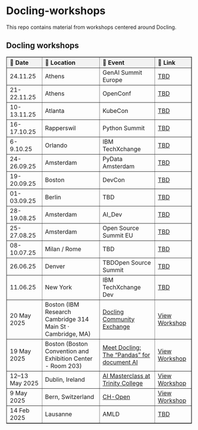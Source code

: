 # Docling-workshops

This repo contains material from workshops centered around Docling.

## Docling workshops

<table border="1" cellspacing="0" cellpadding="6" style="border-collapse: collapse; text-align: left; width: 100%;">
  <thead style="background-color: #f2f2f2;">
    <tr>
      <th>📅 Date</th>
      <th>📍 Location</th>
      <th>🎤 Event</th>
      <th>🔗 Link</th>
    </tr>
  </thead>
  <tbody>
    <tr>
      <td>24.11.25</td>
      <td>Athens</td>
      <td><a href=""></a>GenAI Summit Europe</td>
      <td><a href="">TBD</a></td>
    </tr>
    <tr>
      <td>21-22.11.25</td>
      <td>Athens</td>
      <td><a href=""></a>OpenConf</td>
      <td><a href="">TBD</a></td>
    </tr>
    <tr>
      <td>10-13.11.25</td>
      <td>Atlanta</td>
      <td><a href=""></a>KubeCon</td>
      <td><a href="">TBD</a></td>
    </tr>
    <tr>
      <td>16-17.10.25</td>
      <td>Rapperswil</td>
      <td><a href=""></a>Python Summit</td>
      <td><a href="">TBD</a></td>
    </tr>
    <tr>
      <td>6-9.10.25</td>
      <td>Orlando</td>
      <td><a href=""></a>IBM TechXchange</td>
      <td><a href="">TBD</a></td>
    </tr>
    <tr>
      <td>24-26.09.25</td>
      <td>Amsterdam</td>
      <td><a href=""></a>PyData Amsterdam</td>
      <td><a href="">TBD</a></td>
    </tr>
    <tr>
      <td>19-20.09.25</td>
      <td>Boston</td>
      <td><a href=""></a>DevCon</td>
      <td><a href="">TBD</a></td>
    </tr>
    <tr>
      <td>01-03.09.25</td>
      <td>Berlin</td>
      <td><a href=""></a>TBD</td>
      <td><a href="">TBD</a></td>
    </tr>
    <tr>
      <td>28-19.08.25</td>
      <td>Amsterdam</td>
      <td><a href=""></a>AI_Dev</td>
      <td><a href="">TBD</a></td>
    </tr>
    <tr>
      <td>25-27.08.25</td>
      <td>Amsterdam</td>
      <td><a href=""></a>Open Source Summit EU</td>
      <td><a href="">TBD</a></td>
    </tr>
    <tr>
      <td>08-10.07.25</td>
      <td>Milan / Rome</td>
      <td><a href=""></a>TBD</td>
      <td><a href="">TBD</a></td>
    </tr>
    <tr>
      <td>26.06.25 </td>
      <td>Denver</td>
      <td><a href=""></a>TBDOpen Source Summit</td>
      <td><a href="">TBD</a></td>
    </tr>
    <tr>
      <td>11.06.25 </td>
      <td>New York</td>
      <td><a href=""></a>IBM TechXchange Dev</td>
      <td><a href="">TBD</a></td>
    </tr>
    <tr>
      <td>20 May 2025</td>
      <td>Boston (IBM Research Cambridge 314 Main St · Cambridge, MA)</td>
      <td><a href="https://www.meetup.com/big-data-developers-in-boston/events/307739085/">Docling Community Exchange</a></td>
      <td><a href="./workshops/2025_05_20">View Workshop</a></td>
    </tr>
    <tr>
      <td>19 May 2025</td>
      <td>Boston (Boston Convention and Exhibition Center - Room 203)</td>
      <td><a href="https://events.experiences.redhat.com/widget/redhat/sum25/SessionCatalog2025/session/1731406492484001U6nH">Meet Docling: The “Pandas” for document AI</a></td>
      <td><a href="./workshops/2025_05_19">View Workshop</a></td>
    </tr>      
    <tr>
      <td>12–13 May 2025</td>
      <td>Dublin, Ireland</td>
      <td><a href="https://github.com/trustyai-explainability/ai-masterclass-2025">AI Masterclass at Trinity College</a></td>
      <td><a href="./workshops/2025_05_13">View Workshop</a></td>
    </tr>
    <tr>
      <td>9 May 2025</td>
      <td>Bern, Switzerland</td>
      <td><a href="https://www.ch-open.ch/open-source-ai-workshops/">CH-Open</a></td>
      <td><a href="./workshops/2025_05_09">View Workshop</a></td>
    </tr>
    <tr>
      <td>14 Feb 2025</td>
      <td>Lausanne</td>
      <td><a href=""></a>AMLD</td>
      <td><a href="">TBD</a></td>
    </tr>
  </tbody>  
</table>
